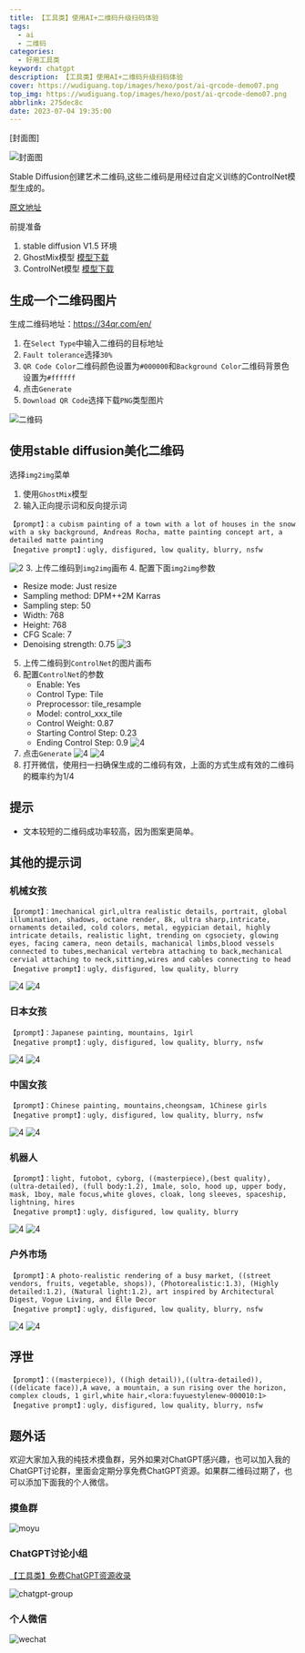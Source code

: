 ```yaml
---
title: 【工具类】使用AI+二维码升级扫码体验
tags:
  - ai
  - 二维码
categories:
  - 好用工具类
keyword: chatgpt
description: 【工具类】使用AI+二维码升级扫码体验
cover: https://wudiguang.top/images/hexo/post/ai-qrcode-demo07.png
top_img: https://wudiguang.top/images/hexo/post/ai-qrcode-demo07.png
abbrlink: 275dec8c
date: 2023-07-04 19:35:00
---
```


[封面图]

![封面图](https://wudiguang.top/images/hexo/post/ai-qrcode-demo07.png)

Stable Diffusion创建艺术二维码,这些二维码是用经过自定义训练的ControlNet模型生成的。

[原文地址](https://stable-diffusion-art.com/qr-code/)

前提准备

1. stable diffusion V1.5 环境
2. GhostMix模型 [模型下载](https://civitai.com/models/36520/ghostmix)
3. ControlNet模型 [模型下载](https://huggingface.co/lllyasviel/ControlNet-v1-1/resolve/main/control_v11f1e_sd15_tile.pth)

## 生成一个二维码图片

生成二维码地址：https://34qr.com/en/

1. 在`Select Type`中输入二维码的目标地址
2. `Fault tolerance`选择`30%`
3. `QR Code Color`二维码颜色设置为`#000000`和`Background Color`二维码背景色设置为`#ffffff`
4. 点击`Generate`
5. `Download QR Code`选择下载`PNG`类型图片

![二维码](https://wudiguang.top/images/hexo/post/ai-qrcode01.png)

## 使用stable diffusion美化二维码

选择`img2img`菜单

1. 使用`GhostMix`模型
2. 输入正向提示词和反向提示词
```
【prompt】：a cubism painting of a town with a lot of houses in the snow with a sky background, Andreas Rocha, matte painting concept art, a detailed matte painting
【negative prompt】：ugly, disfigured, low quality, blurry, nsfw
```
![2](https://wudiguang.top/images/hexo/post/ai-qrcode02.png)
3. 上传二维码到`img2img`画布
4. 配置下面`img2img`参数
   * Resize mode: Just resize
   * Sampling method: DPM++2M Karras
   * Sampling step: 50
   * Width: 768
   * Height: 768
   * CFG Scale: 7
   * Denoising strength: 0.75
![3](https://wudiguang.top/images/hexo/post/ai-qrcode03.png)
5. 上传二维码到`ControlNet`的图片画布
6. 配置`ControlNet`的参数
   * Enable: Yes
   * Control Type: Tile
   * Preprocessor: tile_resample
   * Model: control_xxx_tile
   * Control Weight: 0.87
   * Starting Control Step: 0.23
   * Ending Control Step: 0.9 
![4](https://wudiguang.top/images/hexo/post/ai-qrcode04.png)
7. 点击`Generate`
![4](https://wudiguang.top/images/hexo/post/ai-qrcode-demo01.png)
![4](https://wudiguang.top/images/hexo/post/ai-qrcode-demo02.png)
8. 打开微信，使用扫一扫确保生成的二维码有效，上面的方式生成有效的二维码的概率约为1/4

## 提示

* 文本较短的二维码成功率较高，因为图案更简单。

## 其他的提示词

### 机械女孩

```
【prompt】：1mechanical girl,ultra realistic details, portrait, global illumination, shadows, octane render, 8k, ultra sharp,intricate, ornaments detailed, cold colors, metal, egypician detail, highly intricate details, realistic light, trending on cgsociety, glowing eyes, facing camera, neon details, machanical limbs,blood vessels connected to tubes,mechanical vertebra attaching to back,mechanical cervial attaching to neck,sitting,wires and cables connecting to head
【negative prompt】：ugly, disfigured, low quality, blurry
```
![4](https://wudiguang.top/images/hexo/post/ai-qrcode-demo03.png)
![4](https://wudiguang.top/images/hexo/post/ai-qrcode-demo04.png)

### 日本女孩

```
【prompt】：Japanese painting, mountains, 1girl
【negative prompt】：ugly, disfigured, low quality, blurry, nsfw
```

![4](https://wudiguang.top/images/hexo/post/ai-qrcode-demo05.png)
![4](https://wudiguang.top/images/hexo/post/ai-qrcode-demo06.png)

### 中国女孩

```
【prompt】：Chinese painting, mountains,cheongsam, 1Chinese girls
【negative prompt】：ugly, disfigured, low quality, blurry, nsfw
```

![4](https://wudiguang.top/images/hexo/post/ai-qrcode-demo07.png)
![4](https://wudiguang.top/images/hexo/post/ai-qrcode-demo08.png)

### 机器人

```
【prompt】：light, futobot, cyborg, ((masterpiece),(best quality),(ultra-detailed), (full body:1.2), 1male, solo, hood up, upper body, mask, 1boy, male focus,white gloves, cloak, long sleeves, spaceship, lightning, hires
【negative prompt】：ugly, disfigured, low quality, blurry
```

![4](https://wudiguang.top/images/hexo/post/ai-qrcode-demo09.png)
![4](https://wudiguang.top/images/hexo/post/ai-qrcode-demo10.png)


### 户外市场

```
【prompt】：A photo-realistic rendering of a busy market, ((street vendors, fruits, vegetable, shops)), (Photorealistic:1.3), (Highly detailed:1.2), (Natural light:1.2), art inspired by Architectural Digest, Vogue Living, and Elle Decor
【negative prompt】：ugly, disfigured, low quality, blurry, nsfw
```

![4](https://wudiguang.top/images/hexo/post/ai-qrcode-demo11.png)
![4](https://wudiguang.top/images/hexo/post/ai-qrcode-demo12.png)

## 浮世

```
【prompt】：((masterpiece)), ((high detail)),((ultra-detailed)),((delicate face)),A wave, a mountain, a sun rising over the horizon, complex clouds, 1 girl,white hair,<lora:fuyuestylenew-000010:1>
【negative prompt】：ugly, disfigured, low quality, blurry, nsfw
```

## 题外话

欢迎大家加入我的纯技术摸鱼群，另外如果对ChatGPT感兴趣，也可以加入我的ChatGPT讨论群，里面会定期分享免费ChatGPT资源。如果群二维码过期了，也可以添加下面我的个人微信。

### 摸鱼群
![moyu](https://wudiguang.top/images/hexo/personal/moyu.jpg)

### ChatGPT讨论小组
[【工具类】免费ChatGPT资源收录](https://wudiguang.top/post/2817151a/)

![chatgpt-group](https://wudiguang.top/images/hexo/personal/chatgpt-group.jpg)

### 个人微信
![wechat](https://wudiguang.top/images/hexo/personal/wechat.jpg)
